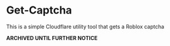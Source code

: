 # Get-Captcha

This is a simple Cloudflare utility tool that gets a Roblox captcha

**ARCHIVED UNTIL FURTHER NOTICE**
